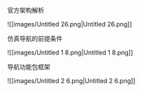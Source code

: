 官方架构解析

![[images/Untitled 26.png|Untitled 26.png]]

仿真导航的前提条件

![[images/Untitled 1 8.png|Untitled 1 8.png]]

导航功能包框架

![[images/Untitled 2 6.png|Untitled 2 6.png]]